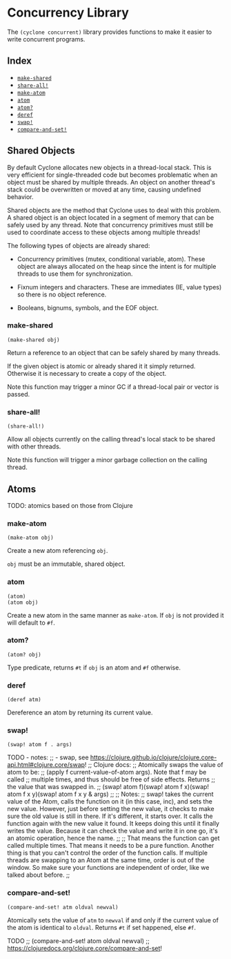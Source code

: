 # Concurrency Library

The `(cyclone concurrent)` library provides functions to make it easier to write concurrent programs.

## Index

- [`make-shared`](#make-shared)
- [`share-all!`](#share-all)
- [`make-atom`](#make-atom)
- [`atom`](#atom)
- [`atom?`](#atom-1)
- [`deref`](#deref)
- [`swap!`](#swap)
- [`compare-and-set!`](#compare-and-set)

## Shared Objects

By default Cyclone allocates new objects in a thread-local stack. This is very efficient for single-threaded code but becomes problematic when an object must be shared by multiple threads. An object on another thread's stack could be overwritten or moved at any time, causing undefined behavior.

Shared objects are the method that Cyclone uses to deal with this problem. A shared object is an object located in a segment of memory that can be safely used by any thread. Note that concurrency primitives must still be used to coordinate access to these objects among multiple threads!

The following types of objects are already shared:

- Concurrency primitives (mutex, conditional variable, atom). These object are always allocated on the heap since the intent is for multiple threads to use them for synchronization.

- Fixnum integers and characters. These are immediates (IE, value types) so there is no object reference.

- Booleans, bignums, symbols, and the EOF object.

### make-shared

    (make-shared obj)

Return a reference to an object that can be safely shared by many threads.

If the given object is atomic or already shared it it simply returned. Otherwise it is necessary to create a copy of the object.

Note this function may trigger a minor GC if a thread-local pair or vector is passed.

### share-all!

    (share-all!)

Allow all objects currently on the calling thread's local stack to be shared with other threads.

Note this function will trigger a minor garbage collection on the calling thread.

## Atoms

TODO: atomics based on those from Clojure

### make-atom

    (make-atom obj)

Create a new atom referencing `obj`.

`obj` must be an immutable, shared object.

### atom

    (atom)
    (atom obj)

Create a new atom in the same manner as `make-atom`. If `obj` is not provided it will default to `#f`.

### atom?

    (atom? obj)

Type predicate, returns `#t` if `obj` is an atom and `#f` otherwise.

### deref

    (deref atm)

Dereference an atom by returning its current value. 

### swap!

    (swap! atom f . args)

TODO - notes:
;; - swap, see https://clojure.github.io/clojure/clojure.core-api.html#clojure.core/swap!
;; Clojure docs:
;; Atomically swaps the value of atom to be:
;; (apply f current-value-of-atom args). Note that f may be called
;; multiple times, and thus should be free of side effects.  Returns
;; the value that was swapped in.
;; (swap! atom f)(swap! atom f x)(swap! atom f x y)(swap! atom f x y & args)
;;
;; Notes:
;; swap! takes the current value of the Atom, calls the function on it (in this case, inc), and sets the new value. However, just before setting the new value, it checks to make sure the old value is still in there. If it's different, it starts over. It calls the function again with the new value it found. It keeps doing this until it finally writes the value. Because it can check the value and write it in one go, it's an atomic operation, hence the name.
;; 
;; That means the function can get called multiple times. That means it needs to be a pure function. Another thing is that you can't control the order of the function calls. If multiple threads are swapping to an Atom at the same time, order is out of the window. So make sure your functions are independent of order, like we talked about before.
;;

### compare-and-set!

    (compare-and-set! atm oldval newval)

Atomically sets the value of `atm` to `newval` if and only if the current value of the atom is identical to `oldval`. Returns `#t` if set happened, else `#f`.

TODO
;; (compare-and-set! atom oldval newval)
;; https://clojuredocs.org/clojure.core/compare-and-set!


